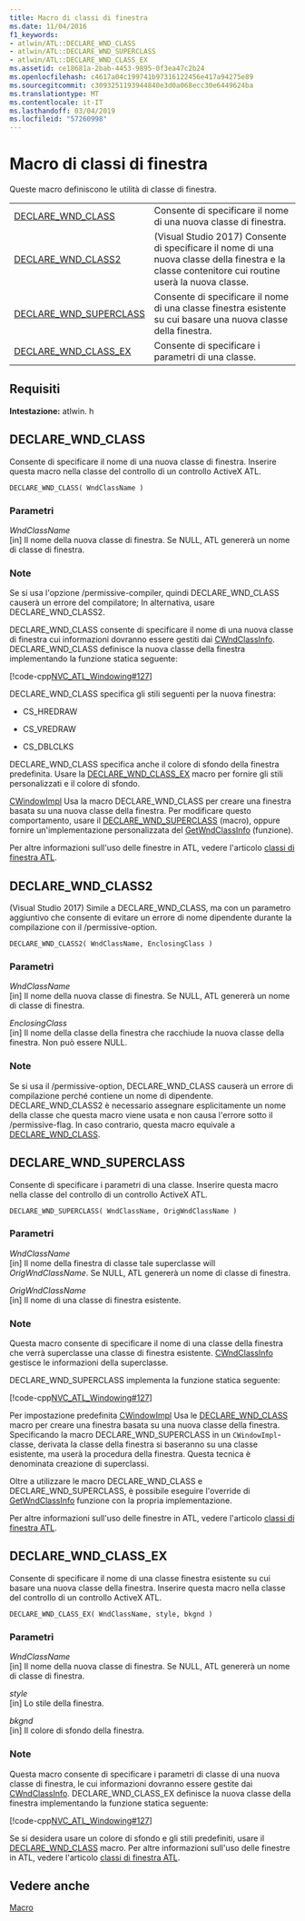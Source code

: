 ```yaml
---
title: Macro di classi di finestra
ms.date: 11/04/2016
f1_keywords:
- atlwin/ATL::DECLARE_WND_CLASS
- atlwin/ATL::DECLARE_WND_SUPERCLASS
- atlwin/ATL::DECLARE_WND_CLASS_EX
ms.assetid: ce18681a-2bab-4453-9895-0f3ea47c2b24
ms.openlocfilehash: c4617a04c199741b97316122456e417a94275e89
ms.sourcegitcommit: c3093251193944840e3d0a068ecc30e6449624ba
ms.translationtype: MT
ms.contentlocale: it-IT
ms.lasthandoff: 03/04/2019
ms.locfileid: "57260998"
---
```

# <a name="window-class-macros"></a>Macro di classi di finestra

Queste macro definiscono le utilità di classe di finestra.

|||
|-|-|
|[DECLARE_WND_CLASS](#declare_wnd_class)|Consente di specificare il nome di una nuova classe di finestra.|
|[DECLARE_WND_CLASS2](#declare_wnd_class2)|(Visual Studio 2017) Consente di specificare il nome di una nuova classe della finestra e la classe contenitore cui routine userà la nuova classe.|
|[DECLARE_WND_SUPERCLASS](#declare_wnd_superclass)|Consente di specificare il nome di una classe finestra esistente su cui basare una nuova classe della finestra.|
|[DECLARE_WND_CLASS_EX](#declare_wnd_class_ex)|Consente di specificare i parametri di una classe.|

## <a name="requirements"></a>Requisiti

**Intestazione:** atlwin. h

##  <a name="declare_wnd_class"></a>  DECLARE_WND_CLASS

Consente di specificare il nome di una nuova classe di finestra. Inserire questa macro nella classe del controllo di un controllo ActiveX ATL.

```
DECLARE_WND_CLASS( WndClassName )
```

### <a name="parameters"></a>Parametri

*WndClassName*<br/>
[in] Il nome della nuova classe di finestra. Se NULL, ATL genererà un nome di classe di finestra.

### <a name="remarks"></a>Note

Se si usa l'opzione /permissive-compiler, quindi DECLARE_WND_CLASS causerà un errore del compilatore; In alternativa, usare DECLARE_WND_CLASS2.

DECLARE_WND_CLASS consente di specificare il nome di una nuova classe di finestra cui informazioni dovranno essere gestiti dai [CWndClassInfo](cwndclassinfo-class.md). DECLARE_WND_CLASS definisce la nuova classe della finestra implementando la funzione statica seguente:

[!code-cpp[NVC_ATL_Windowing#127](../../atl/codesnippet/cpp/window-class-macros_1.cpp)]

DECLARE_WND_CLASS specifica gli stili seguenti per la nuova finestra:

- CS_HREDRAW

- CS_VREDRAW

- CS_DBLCLKS

DECLARE_WND_CLASS specifica anche il colore di sfondo della finestra predefinita. Usare la [DECLARE_WND_CLASS_EX](#declare_wnd_class_ex) macro per fornire gli stili personalizzati e il colore di sfondo.

[CWindowImpl](cwindowimpl-class.md) Usa la macro DECLARE_WND_CLASS per creare una finestra basata su una nuova classe della finestra. Per modificare questo comportamento, usare il [DECLARE_WND_SUPERCLASS](#declare_wnd_superclass) (macro), oppure fornire un'implementazione personalizzata del [GetWndClassInfo](cwindowimpl-class.md#getwndclassinfo) (funzione).

Per altre informazioni sull'uso delle finestre in ATL, vedere l'articolo [classi di finestra ATL](../../atl/atl-window-classes.md).

##  <a name="declare_wnd_class2"></a>  DECLARE_WND_CLASS2

(Visual Studio 2017) Simile a DECLARE_WND_CLASS, ma con un parametro aggiuntivo che consente di evitare un errore di nome dipendente durante la compilazione con il /permissive-option.

```
DECLARE_WND_CLASS2( WndClassName, EnclosingClass )
```

### <a name="parameters"></a>Parametri

*WndClassName*<br/>
[in] Il nome della nuova classe di finestra. Se NULL, ATL genererà un nome di classe di finestra.

*EnclosingClass*<br/>
[in] Il nome della classe della finestra che racchiude la nuova classe della finestra. Non può essere NULL.

### <a name="remarks"></a>Note

Se si usa il /permissive-option, DECLARE_WND_CLASS causerà un errore di compilazione perché contiene un nome di dipendente. DECLARE_WND_CLASS2 è necessario assegnare esplicitamente un nome della classe che questa macro viene usata e non causa l'errore sotto il /permissive-flag.
In caso contrario, questa macro equivale a [DECLARE_WND_CLASS](#declare_wnd_class).

##  <a name="declare_wnd_superclass"></a>  DECLARE_WND_SUPERCLASS

Consente di specificare i parametri di una classe. Inserire questa macro nella classe del controllo di un controllo ActiveX ATL.

```
DECLARE_WND_SUPERCLASS( WndClassName, OrigWndClassName )
```

### <a name="parameters"></a>Parametri

*WndClassName*<br/>
[in] Il nome della finestra di classe tale superclasse will *OrigWndClassName*. Se NULL, ATL genererà un nome di classe di finestra.

*OrigWndClassName*<br/>
[in] Il nome di una classe di finestra esistente.

### <a name="remarks"></a>Note

Questa macro consente di specificare il nome di una classe della finestra che verrà superclasse una classe di finestra esistente. [CWndClassInfo](cwndclassinfo-class.md) gestisce le informazioni della superclasse.

DECLARE_WND_SUPERCLASS implementa la funzione statica seguente:

[!code-cpp[NVC_ATL_Windowing#127](../../atl/codesnippet/cpp/window-class-macros_1.cpp)]

Per impostazione predefinita [CWindowImpl](cwindowimpl-class.md) Usa le [DECLARE_WND_CLASS](#declare_wnd_class) macro per creare una finestra basata su una nuova classe della finestra. Specificando la macro DECLARE_WND_SUPERCLASS in un `CWindowImpl`-classe, derivata la classe della finestra si baseranno su una classe esistente, ma userà la procedura della finestra. Questa tecnica è denominata creazione di superclassi.

Oltre a utilizzare le macro DECLARE_WND_CLASS e DECLARE_WND_SUPERCLASS, è possibile eseguire l'override di [GetWndClassInfo](cwindowimpl-class.md#getwndclassinfo) funzione con la propria implementazione.

Per altre informazioni sull'uso delle finestre in ATL, vedere l'articolo [classi di finestra ATL](../../atl/atl-window-classes.md).

##  <a name="declare_wnd_class_ex"></a>  DECLARE_WND_CLASS_EX

Consente di specificare il nome di una classe finestra esistente su cui basare una nuova classe della finestra. Inserire questa macro nella classe del controllo di un controllo ActiveX ATL.

```
DECLARE_WND_CLASS_EX( WndClassName, style, bkgnd )
```

### <a name="parameters"></a>Parametri

*WndClassName*<br/>
[in] Il nome della nuova classe di finestra. Se NULL, ATL genererà un nome di classe di finestra.

*style*<br/>
[in] Lo stile della finestra.

*bkgnd*<br/>
[in] Il colore di sfondo della finestra.

### <a name="remarks"></a>Note

Questa macro consente di specificare i parametri di classe di una nuova classe di finestra, le cui informazioni dovranno essere gestite dai [CWndClassInfo](cwndclassinfo-class.md). DECLARE_WND_CLASS_EX definisce la nuova classe della finestra implementando la funzione statica seguente:

[!code-cpp[NVC_ATL_Windowing#127](../../atl/codesnippet/cpp/window-class-macros_1.cpp)]

Se si desidera usare un colore di sfondo e gli stili predefiniti, usare il [DECLARE_WND_CLASS](#declare_wnd_class) macro. Per altre informazioni sull'uso delle finestre in ATL, vedere l'articolo [classi di finestra ATL](../../atl/atl-window-classes.md).

## <a name="see-also"></a>Vedere anche

[Macro](atl-macros.md)
